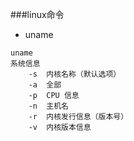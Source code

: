 ###linux命令

- uname
```
uname
系统信息
	-s	内核名称（默认选项）
	-a	全部
	-p	CPU 信息
	-n	主机名
	-r	内核发行信息（版本号）
	-v	内核版本信息
```

